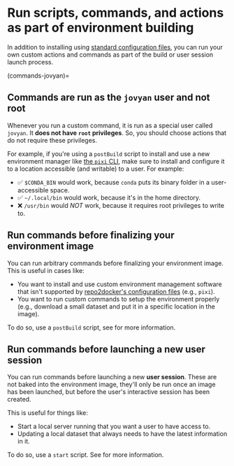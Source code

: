 # Run scripts, commands, and actions as part of environment building

In addition to installing using [standard configuration files](#config-files), you can run your own custom actions and commands as part of the build or user session launch process.

(commands-jovyan)=
## Commands are run as the `jovyan` user and not root

Whenever you run a custom command, it is run as a special user called `jovyan`.
It **does not have `root` privileges**.
So, you should choose actions that do not require these privileges.

For example, if you're using a `postBuild` script to install and use a new environment manager like [the `pixi` CLI](https://pixi.sh/latest/), make sure to install and configure it to a location accessible (and writable) to a user. For example:

- ✅ `$CONDA_BIN` would work, because `conda` puts its binary folder in a user-accessible space.
- ✅ `~/.local/bin` would work, because it's in the home directory.
- ❌ `/usr/bin` would *NOT* work, because it requires root privileges to write to.

## Run commands before finalizing your environment image

You can run arbitrary commands before finalizing your environment image.
This is useful in cases like:

- You want to install and use custom environment management software that isn't supported by [repo2docker's configuration files](#config-files) (e.g., `pixi`).
- You want to run custom commands to setup the environment properly (e.g., download a small dataset and put it in a specific location in the image).

To do so, use a `postBuild` script, see [](#postbuild) for more information.

## Run commands before launching a new user session

You can run commands before launching a new **user session**.
These are not baked into the environment image, they'll only be run once an image has been launched, but before the user's interactive session has been created.

This is useful for things like:

- Start a local server running that you want a user to have access to.
- Updating a local dataset that always needs to have the latest information in it.

To do so, use a `start` script. See [](#config-start) for more information.
